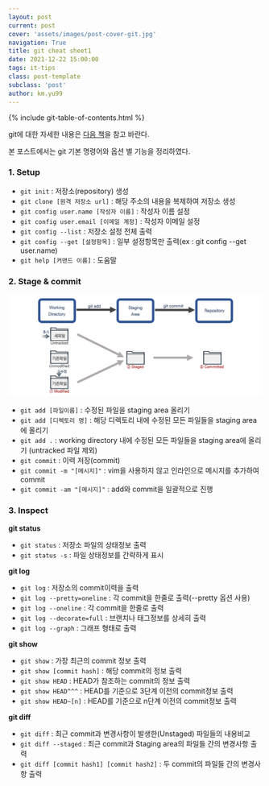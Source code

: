 ```yaml
---
layout: post
current: post
cover: 'assets/images/post-cover-git.jpg'
navigation: True
title: git cheat sheet1
date: 2021-12-22 15:00:00
tags: it-tips
class: post-template
subclass: 'post'
author: km.yu99
---
```


{% include git-table-of-contents.html %}

git에 대한 자세한 내용은 [다음 책](https://wikidocs.net/book/7060)을 참고 바란다.

본 포스트에서는 git 기본 명령어와 옵션 별 기능을 정리하였다.



### 1. Setup

- `git init` : 저장소(repository) 생성
- `git clone [원격 저장소 url]` : 해당 주소의 내용을 복제하여 저장소 생성
- `git config user.name [작성자 이름]` : 작성자 이름 설정
- `git config user.email [이메일 계정]` : 작성자 이메일 설정
- `git config --list` : 저장소 설정 전체 출력
- `git config --get [설정항목]` : 일부 설정항목만 출력(ex : git config --get user.name)
- `git help [커맨드 이름]` : 도움말



### 2. Stage & commit

<img src="assets/images/2021-12-22-it01/it01.01.jpg">

- `git add [파일이름]` : 수정된 파일을 staging area 올리기
- `git add [디렉토리 명]` : 해당 디렉토리 내에 수정된 모든 파일들을 staging area에 올리기
- `git add .` : working directory 내에 수정된 모든 파일들을 staging area에 올리기 (untracked 파일 제외)  
- `git commit` : 이력 저장(commit)
- `git commit -m "[메시지]"` : vim을 사용하지 않고 인라인으로 메시지를 추가하여 commit
- `git commit -am "[메시지]"` : add와 commit을 일괄적으로 진행



### 3. Inspect

**git status**  
- `git status` : 저장소 파일의 상태정보 출력
- `git status -s` : 파일 상태정보를 간략하게 표시  

**git log**  
- `git log` : 저장소의 commit이력을 출력
- `git log --pretty=oneline` : 각 commit을 한줄로 출력(--pretty 옵션 사용)
- `git log --oneline` : 각 commit을 한줄로 출력
- `git log --decorate=full` : 브랜치나 태그정보를 상세히 출력
- `git log --graph` : 그래프 형태로 출력

**git show**  
- `git show` : 가장 최근의 commit 정보 출력
- `git show [commit hash]` : 해당 commit의 정보 출력
- `git show HEAD` : HEAD가 참조하는 commit의 정보 출력
- `git show HEAD^^^` : HEAD를 기준으로 3단계 이전의 commit정보 출력
- `git show HEAD~[n]` : HEAD를 기준으로 n단계 이전의 commit정보 출력

**git diff**  
- `git diff` : 최근 commit과 변경사항이 발생한(Unstaged) 파일들의 내용비교
- `git diff --staged` : 최근 commit과 Staging area의 파일들 간의 변경사항 출력
- `git diff [commit hash1] [commit hash2]` : 두 commit의 파일들 간의 변경사항 출력   

